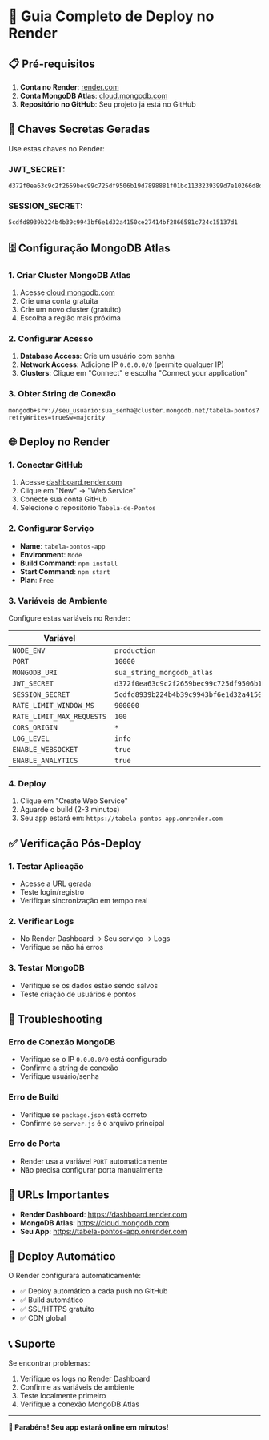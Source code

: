 # 🚀 Guia Completo de Deploy no Render

## 📋 Pré-requisitos

1. **Conta no Render**: [render.com](https://render.com)
2. **Conta MongoDB Atlas**: [cloud.mongodb.com](https://cloud.mongodb.com)
3. **Repositório no GitHub**: Seu projeto já está no GitHub

## 🔐 Chaves Secretas Geradas

Use estas chaves no Render:

### JWT_SECRET:
```
d372f0ea63c9c2f2659bec99c725df9506b19d7898881f01bc1133239399d7e10266d8d06f0271d194e0f4f26056ca0150d61052d3715ff45ce4b87e8496de10
```

### SESSION_SECRET:
```
5cdfd8939b224b4b39c9943bf6e1d32a4150ce27414bf2866581c724c15137d1
```

## 🗄️ Configuração MongoDB Atlas

### 1. Criar Cluster MongoDB Atlas
1. Acesse [cloud.mongodb.com](https://cloud.mongodb.com)
2. Crie uma conta gratuita
3. Crie um novo cluster (gratuito)
4. Escolha a região mais próxima

### 2. Configurar Acesso
1. **Database Access**: Crie um usuário com senha
2. **Network Access**: Adicione IP `0.0.0.0/0` (permite qualquer IP)
3. **Clusters**: Clique em "Connect" e escolha "Connect your application"

### 3. Obter String de Conexão
```
mongodb+srv://seu_usuario:sua_senha@cluster.mongodb.net/tabela-pontos?retryWrites=true&w=majority
```

## 🌐 Deploy no Render

### 1. Conectar GitHub
1. Acesse [dashboard.render.com](https://dashboard.render.com)
2. Clique em "New" → "Web Service"
3. Conecte sua conta GitHub
4. Selecione o repositório `Tabela-de-Pontos`

### 2. Configurar Serviço
- **Name**: `tabela-pontos-app`
- **Environment**: `Node`
- **Build Command**: `npm install`
- **Start Command**: `npm start`
- **Plan**: `Free`

### 3. Variáveis de Ambiente
Configure estas variáveis no Render:

| Variável | Valor |
|----------|-------|
| `NODE_ENV` | `production` |
| `PORT` | `10000` |
| `MONGODB_URI` | `sua_string_mongodb_atlas` |
| `JWT_SECRET` | `d372f0ea63c9c2f2659bec99c725df9506b19d7898881f01bc1133239399d7e10266d8d06f0271d194e0f4f26056ca0150d61052d3715ff45ce4b87e8496de10` |
| `SESSION_SECRET` | `5cdfd8939b224b4b39c9943bf6e1d32a4150ce27414bf2866581c724c15137d1` |
| `RATE_LIMIT_WINDOW_MS` | `900000` |
| `RATE_LIMIT_MAX_REQUESTS` | `100` |
| `CORS_ORIGIN` | `*` |
| `LOG_LEVEL` | `info` |
| `ENABLE_WEBSOCKET` | `true` |
| `ENABLE_ANALYTICS` | `true` |

### 4. Deploy
1. Clique em "Create Web Service"
2. Aguarde o build (2-3 minutos)
3. Seu app estará em: `https://tabela-pontos-app.onrender.com`

## ✅ Verificação Pós-Deploy

### 1. Testar Aplicação
- Acesse a URL gerada
- Teste login/registro
- Verifique sincronização em tempo real

### 2. Verificar Logs
- No Render Dashboard → Seu serviço → Logs
- Verifique se não há erros

### 3. Testar MongoDB
- Verifique se os dados estão sendo salvos
- Teste criação de usuários e pontos

## 🔧 Troubleshooting

### Erro de Conexão MongoDB
- Verifique se o IP `0.0.0.0/0` está configurado
- Confirme a string de conexão
- Verifique usuário/senha

### Erro de Build
- Verifique se `package.json` está correto
- Confirme se `server.js` é o arquivo principal

### Erro de Porta
- Render usa a variável `PORT` automaticamente
- Não precisa configurar porta manualmente

## 📱 URLs Importantes

- **Render Dashboard**: https://dashboard.render.com
- **MongoDB Atlas**: https://cloud.mongodb.com
- **Seu App**: https://tabela-pontos-app.onrender.com

## 🔄 Deploy Automático

O Render configurará automaticamente:
- ✅ Deploy automático a cada push no GitHub
- ✅ Build automático
- ✅ SSL/HTTPS gratuito
- ✅ CDN global

## 📞 Suporte

Se encontrar problemas:
1. Verifique os logs no Render Dashboard
2. Confirme as variáveis de ambiente
3. Teste localmente primeiro
4. Verifique a conexão MongoDB Atlas

---

**🎉 Parabéns! Seu app estará online em minutos!** 